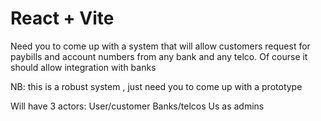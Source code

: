 # React + Vite

Need you to come up with a system that will allow customers request for paybills and account numbers from any bank and any telco.
Of course it should allow integration with banks

NB: this is a robust system , just need you to come up with a prototype

Will have 3 actors:
User/customer
Banks/telcos
Us as admins
